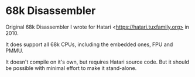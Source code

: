 # 68k Disassembler

Original 68k Disassembler I wrote for Hatari &lt;https://hatari.tuxfamily.org> in 2010.

It does support all 68k CPUs, including the embedded ones, FPU and PMMU.

It doesn't compile on it's own, but requires Hatari source code. But it should be possible with minimal effort to make it stand-alone.

